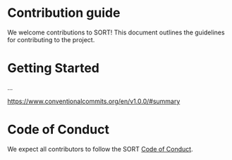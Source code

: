 # Contribution guide

We welcome contributions to SORT! This document outlines the guidelines for contributing to the project.

# Getting Started

...

https://www.conventionalcommits.org/en/v1.0.0/#summary

# Code of Conduct

We expect all contributors to follow the SORT [Code of Conduct](CODE_OF_CONDUCT.md).

